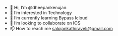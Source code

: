 - 👋 Hi, I’m @dheepankenujan
- 👀 I’m interested in Technology
- 🌱 I’m currently learning Bypass Icloud
- 💞️ I’m looking to collaborate on IOS
- 📫 How to reach me salojankathiraveli@gmail.com

<!---
dheepankenujan/dheepankenujan is a ✨ special ✨ repository because its `README.md` (this file) appears on your GitHub profile.
You can click the Preview link to take a look at your changes.
--->
